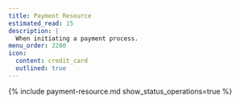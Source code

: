 ```yaml
---
title: Payment Resource
estimated_read: 15
description: |
  When initiating a payment process.
menu_order: 2200
icon:
  content: credit_card
  outlined: true
---
```


{% include payment-resource.md show_status_operations=true %}

